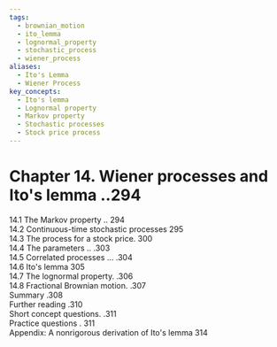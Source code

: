 ```yaml
---
tags:
  - brownian_motion
  - ito_lemma
  - lognormal_property
  - stochastic_process
  - wiener_process
aliases:
  - Ito's Lemma
  - Wiener Process
key_concepts:
  - Ito's lemma
  - Lognormal property
  - Markov property
  - Stochastic processes
  - Stock price process
---
```


# Chapter 14. Wiener processes and Ito's lemma ..294  

14.1 The Markov property .. 294   
14.2 Continuous-time stochastic processes 295   
14.3 The process for a stock price. 300   
14.4 The parameters .. .303   
14.5 Correlated processes ... .304   
14.6 Ito's lemma 305   
14.7 The lognormal property. .306   
14.8 Fractional Brownian motion. .307   
Summary .308   
Further reading .310   
Short concept questions. .311   
Practice questions . 311   
Appendix: A nonrigorous derivation of Ito's lemma 314  
